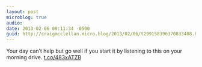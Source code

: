 ```yaml
---
layout: post
microblog: true
audio: 
date: 2013-02-06 09:11:34 -0500
guid: http://craigmcclellan.micro.blog/2013/02/06/t299158396370833408.html
---
```

Your day can’t help but go well if you start it by listening to this on your morning drive. [t.co/483xATZB](http://t.co/483xATZB)
